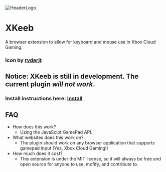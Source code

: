 ![HeaderLogo](https://i.imgur.com/yI5S3rG.png)

# XKeeb
A browser extension to allow for keyboard and mouse use in Xbox Cloud Gaming.

### Icon by [ryderjt](https://github.com/ryderjt)
## Notice: XKeeb is still in development. The current plugin *will not work*.

### Install instructions here: [Install](https://github.com/perryMELENOHRST/XKeeb/wiki/Install) 

## FAQ
- How does this work?
  - Using the JavaScipt GamePad API.
- What websites does this work on?
  - The plugin should work on any browser application that supports gamepad input (Yes, Xbox Cloud Gaming!)
- How much does it cost?
  - This extension is under the MIT license, so it will always be free and open source for anyone to use, mofify, and contribute to.
